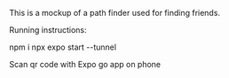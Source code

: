 This is a mockup of a path finder used for finding friends.

Running instructions:

npm i
npx expo start --tunnel

Scan qr code with Expo go app on phone
